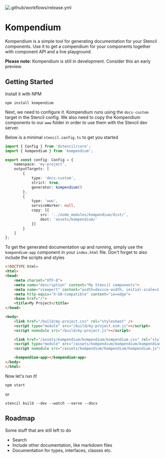 ![.github/workflows/release.yml](https://github.com/jgroth/kompendium/workflows/.github/workflows/release.yml/badge.svg)

# Kompendium

Kompendium is a simple tool for generating documentation for your Stencil components. Use it to get a compendium for your components together with component API and a live playground.

**Please note:** Kompendium is still in development. Consider this an early preview.

## Getting Started

Install it with NPM
```
npm install kompendium
```

Next, we need to configure it. Kompendium runs using the `docs-custom` target in the Stencil config. We also need to copy the Kompendium components to our `www` folder in order to use them with the Stencil dev server.

Below is a minimal `stencil.config.ts` to get you started

```typescript
import { Config } from '@stencil/core';
import { kompendium } from 'kompendium';

export const config: Config = {
    namespace: 'my-project',
    outputTargets: [
        {
            type: 'docs-custom',
            strict: true,
            generator: kompendium()
        },
        {
            type: 'www',
            serviceWorker: null,
            copy: [{
                src: '../node_modules/kompendium/dist/',
                dest: 'assets/kompendium/'
            }]
        }
    ]
};
```

To get the generated documentation up and running, simply use the `kompendium-app` component in your `index.html` file. Don't forget to also include the scripts and styles

```html
<!DOCTYPE html>
<html>
<head>
    <meta charset="UTF-8">
    <meta name="description" content="My Stencil components">
    <meta name="viewport" content="width=device-width, initial-scale=1.0">
    <meta http-equiv="X-UA-Compatible" content="ie=edge">
    <base href="/">
    <title>My Project</title>
</head>

<body>
    <link href="/build/my-project.css" rel="stylesheet" />
    <script type="module" src="/build/my-project.esm.js"></script>
    <script nomodule src="/build/my-project.js"></script>

    <link href="/assets/kompendium/kompendium/kompendium.css" rel="stylesheet" />
    <script type="module" src="/assets/kompendium/kompendium/kompendium.esm.js"></script>
    <script nomodule src="/assets/kompendium/kompendium/kompendium.js"></script>

    <kompendium-app></kompendium-app>
</body>
</html>
```

Now let's run it!

```
npm start
```
or
```
stencil build --dev --watch --serve --docs
```

## Roadmap

Some stuff that are still left to do

* Search
* Include other documentation, like markdown files
* Documentation for types, interfaces, classes etc.